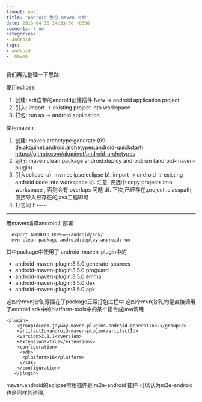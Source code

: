 ```yaml
---
layout: post
title: "android 整合 maven 环境"
date: 2013-04-30 14:33:00 +0800
comments: true
categories:
- android
tags:
- android
-  maven
---
```


我们再先整理一下思路:

使用eclipse:

1. 创建:  adt自带的android创建插件  New -> android application project
2. 引入:  import -> existing project into workspace
3. 打包:  run as ->  android application

使用maven:

1. 创建: maven archetype:generate (99: de.akquinet.android.archetypes:android-quickstart)
      https://github.com/akquinet/android-archetypes
2. 运行: maven clean package android:deploy android:run    (android-maven-plugin)
3. 引入eclipse:
       a).  mvn eclipse:eclipse
       b).  import -> android -> existing android code into workspace
       c).  注意, 要选中 copy projects into workspace , 否则会有 overlaps 问题
       d).  下次,已经存在.project .classpath, 直接导入已存在的java工程即可
4.  打包同上~~~


-----------------------------------------

用maven编译android并部署
```
  export ANDROID_HOME=~/android/sdk/
  mvn clean package android:deploy android:run
```

其中package中使用了 android-maven-plugin中的

* android-maven-plugin:3.5.0:generate-sources
* android-maven-plugin:3.5.0:proguard
* android-maven-plugin:3.5.0:emma
* android-maven-plugin:3.5.0:dex
* android-maven-plugin:3.5.0:apk

这四个mvn指令,穿插在了package正常打包过程中
这四个mvn指令,均是直接调用了android.sdk中的platform-tools中的某个指令或java调用

```
<plugin>
    <groupId>com.jayway.maven.plugins.android.generation2</groupId>
    <artifactId>android-maven-plugin</artifactId>
    <version>3.1.1</version>
    <extensions>true</extensions>
    <configuration>
     <sdk>
      <platform>16</platform>
     </sdk>
    </configuration>
   </plugin>

```


maven.android的eclipse常用插件是 m2e-android 插件
可以认为m2e-android也是同样的道理,





